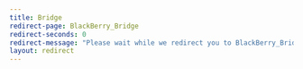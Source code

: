 ```yaml
---
title: Bridge
redirect-page: BlackBerry_Bridge
redirect-seconds: 0
redirect-message: "Please wait while we redirect you to BlackBerry_Bridge"
layout: redirect
---
```

